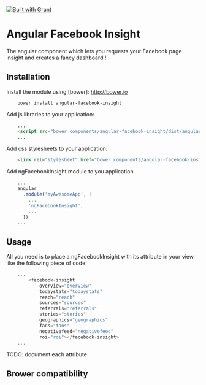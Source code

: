 [![Built with Grunt](https://cdn.gruntjs.com/builtwith.png)](http://gruntjs.com/)

# Angular Facebook Insight

The angular component which lets you requests your Facebook page
insight and creates a fancy dashboard !

## Installation

Install the module using [bower]: http://bower.io

```shell
	bower install angular-facebook-insight
```

Add js libraries to your application:
```html
	...
	<script src="bower_components/angular-facebook-insight/dist/angular-facebook-insight.js"></script>
    ...
```

Add css stylesheets to your application:
```html
    <link rel="stylesheet" href="bower_components/angular-facebook-insight/dist/css/angular-facebook-insight.css"/>
```

Add ngFacebookInsight module to you application
```javascript
	...
	angular
	  .module('myAwesomeApp', [
	    ...
	    'ngFacebookInsight',
	    ...
	  ])
	...
```

## Usage

All you need is to place a ngFacebookInsight with its attribute in your view like the following piece of code:
```javascript
	...
		<facebook-insight 
            overview="overview"
            todaystats="todaystats" 
            reach="reach"
            sources="sources"
            referrals="referrals"
            stories="stories" 
            geographics="geographics"
            fans="fans"
            negativefeed="negativefeed"
            roi="roi"></facebook-insight>
	...
```

TODO: document each attribute


## Brower compatibility

